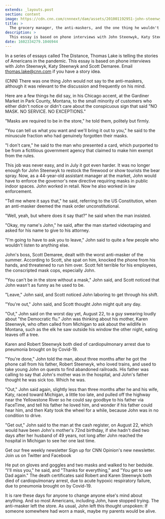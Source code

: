 ```yaml
--- 
extends: _layouts.post 
section: content 
image: https://cdn.cnn.com/cnnnext/dam/assets/201001192951-john-steenwyk-super-tease.jpg 
title: > 
  The grocery manager, the anti-maskers, and the one thing he wouldn't say (opinion) 
description: > 
  This essay is based on phone interviews with John Steenwyk, Katy Steenwyk and Scott Demaree.It was no longer enough for John Steenwyk to restock the firewood or show tourists the bear spray."You're out," John said, and Scott thought John might quit any day.Karen and Robert Steenwyk both died of cardiopulmonary arrest due to pneumonia brought on by Covid-19.His father was calling to say that John's mother was in the hospital, and John's father thought he was sick too. 
date: 1602334279.1046944 
--- 
```

In a series of essays called The Distance, Thomas Lake is telling the stories of Americans in the pandemic. This essay is based on phone interviews with John Steenwyk, Katy Steenwyk and Scott Demaree. Email thomas.lake@cnn.com if you have a story idea.

(CNN) There was one thing John would not say to the anti-maskers, although it was relevant to the discussion and frequently on his mind.

Here are a few things he did say, in his Chicago accent, at the Gardiner Market in Park County, Montana, to the small minority of customers who either didn't notice or didn't care about the conspicuous sign that said "NO MASK. NO SERVICE. NO EXCEPTIONS."

"Masks are required to be in the store," he told them, politely but firmly.

"You can tell us what you want and we'll bring it out to you," he said to the minuscule fraction who had genuinely forgotten their masks.

"I don't care," he said to the man who presented a card, which purported to be from a fictitious government agency that claimed to make him exempt from the rules.

This job was never easy, and in July it got even harder. It was no longer enough for John Steenwyk to restock the firewood or show tourists the bear spray. Now, as a 44-year-old assistant manager at the market, John would have to enforce the governor's new directive requiring masks in public indoor spaces. John worked in retail. Now he also worked in law enforcement.

"Tell me where it says that," he said, referring to the US Constitution, when an anti-masker deemed the mask order unconstitutional.

"Well, yeah, but where does it say that?" he said when the man insisted.

"Okay, my name's John," he said, after the man started videotaping and asked for his name to give to his attorney.

"I'm going to have to ask you to leave," John said to quite a few people who wouldn't listen to anything else.

John's boss, Scott Demaree, dealt with the worst anti-masker of the summer. According to Scott, she spat on him, knocked the phone from his hands, and threatened to run him over. Scott felt terrible for his employees, the conscripted mask cops, especially John.

"You can't be in the store without a mask," John said, and Scott noticed that John wasn't as funny as he used to be.

"Leave," John said, and Scott noticed John laboring to get through his shift.

"You're out," John said, and Scott thought John might quit any day.

"Out," John said on the worst day yet, August 22, to a guy swearing loudly about "the Democratic flu." John was thinking about his mother, Karen Steenwyk, who often called from Michigan to ask about the wildlife in Montana, such as the elk he saw outside his window the other night, eating leaves off a tree.

Karen and Robert Steenwyk both died of cardiopulmonary arrest due to pneumonia brought on by Covid-19.

"You're done," John told the man, about three months after he got the phone call from his father, Robert Steenwyk, who loved trains, and used to take young John on quests to find abandoned railroads. His father was calling to say that John's mother was in the hospital, and John's father thought he was sick too. Which he was.

"Out," John said again, slightly less than three months after he and his wife, Katy, raced toward Michigan, a little too late, and pulled off the highway near the Yellowstone River so he could say goodbye to his father via FaceTime, and tell his father he loved him, and wonder if his father could hear him, and then Katy took the wheel for a while, because John was in no condition to drive.

"Get out," John said to the man at the cash register, on August 22, which would have been John's mother's 72nd birthday, if she hadn't died two days after her husband of 49 years, not long after John reached the hospital in Michigan to see her one last time.

Get our free weekly newsletter Sign up for CNN Opinion's new newsletter. Join us on Twitter and Facebook

He put on gloves and goggles and two masks and walked to her bedside. "I'll miss you," he said, and "Thanks for everything," and "You get to see Dad again." The death certificates said Robert and Karen Steenwyk both died of cardiopulmonary arrest, due to acute hypoxic respiratory failure, due to pneumonia brought on by Covid-19.

It is rare these days for anyone to change anyone else's mind about anything. And so most Americans, including John, have stopped trying. The anti-masker left the store. As usual, John left this thought unspoken: If someone somewhere had worn a mask, maybe my parents would be alive.